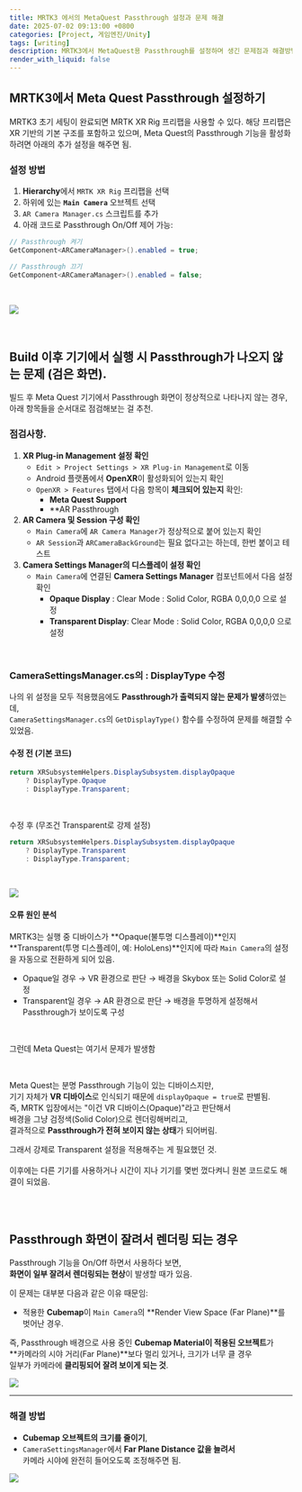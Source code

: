 ```yaml
---
title: MRTK3 에서의 MetaQuest Passthrough 설정과 문제 해결 
date: 2025-07-02 09:13:00 +0800
categories: [Project, 게임엔진/Unity]
tags: [writing]
description: MRTK3에서 MetaQuest용 Passthrough를 설정하며 생긴 문제점과 해결방법.
render_with_liquid: false
---
```


## MRTK3에서 Meta Quest Passthrough 설정하기

MRTK3 초기 세팅이 완료되면 MRTK XR Rig 프리팹을 사용할 수 있다. 해당 프리팹은 XR 기반의 기본 구조를 포함하고 있으며, Meta Quest의 Passthrough 기능을 활성화하려면 아래의 추가 설정을 해주면 됨.

### 설정 방법

1. **Hierarchy**에서 `MRTK XR Rig` 프리팹을 선택  
2. 하위에 있는 **`Main Camera`** 오브젝트 선택  
3. `AR Camera Manager.cs` 스크립트를 추가  
4. 아래 코드로 Passthrough On/Off 제어 가능:

```csharp
// Passthrough 켜기
GetComponent<ARCameraManager>().enabled = true;

// Passthrough 끄기
GetComponent<ARCameraManager>().enabled = false;

```

<br>

![](https://github.com/kchanis1223/kchanis1223.github.io/blob/master/_posts/image/MRTK3Project/image05.png.png?raw=true)

<br>

## Build 이후 기기에서 실행 시 Passthrough가 나오지 않는 문제 (검은 화면).
빌드 후 Meta Quest 기기에서 Passthrough 화면이 정상적으로 나타나지 않는 경우, 아래 항목들을 순서대로 점검해보는 걸 추천.
<br>

### 점검사항.
1. **XR Plug-in Management 설정 확인**
   - `Edit > Project Settings > XR Plug-in Management`로 이동
   - Android 플랫폼에서 **OpenXR**이 활성화되어 있는지 확인
   - `OpenXR > Features` 탭에서 다음 항목이 **체크되어 있는지** 확인:
     - **Meta Quest Support**
     - **AR Passthrough
2. **AR Camera 및 Session 구성 확인**
   - `Main Camera`에 `AR Camera Manager`가 정상적으로 붙어 있는지 확인
   - `AR Session`과 `ARCameraBackGround`는 필요 없다고는 하는데, 한번 붙이고 테스트
3. **Camera Settings Manager의 디스플레이 설정 확인**
   - `Main Camera`에 연결된 **Camera Settings Manager** 컴포넌트에서 다음 설정 확인
     - **Opaque Display** : Clear Mode : Solid Color, RGBA 0,0,0,0 으로 설정
     - **Transparent Display**: Clear Mode : Solid Color, RGBA 0,0,0,0 으로 설정

<br>

### CameraSettingsManager.cs의 : DisplayType 수정
나의 위 설정을 모두 적용했음에도 **Passthrough가 출력되지 않는 문제가 발생**하였는데,  
`CameraSettingsManager.cs`의 `GetDisplayType()` 함수를 수정하여 문제를 해결할 수 있었음.

#### 수정 전 (기본 코드)

```csharp
return XRSubsystemHelpers.DisplaySubsystem.displayOpaque 
    ? DisplayType.Opaque 
    : DisplayType.Transparent;
```
<br>

수정 후 (무조건 Transparent로 강제 설정)

``` csharp
return XRSubsystemHelpers.DisplaySubsystem.displayOpaque 
    ? DisplayType.Transparent 
    : DisplayType.Transparent;
```

<br>

![](https://github.com/kchanis1223/kchanis1223.github.io/blob/master/_posts/image/MRTK3Project/image06.png.png?raw=true)

#### 오류 원인 분석

MRTK3는 실행 중 디바이스가 **Opaque(불투명 디스플레이)**인지  
**Transparent(투명 디스플레이, 예: HoloLens)**인지에 따라 `Main Camera`의 설정을 자동으로 전환하게 되어 있음.

- Opaque일 경우 → VR 환경으로 판단 → 배경을 Skybox 또는 Solid Color로 설정  
- Transparent일 경우 → AR 환경으로 판단 → 배경을 투명하게 설정해서 Passthrough가 보이도록 구성

<br>

그런데 Meta Quest는 여기서 문제가 발생함

<br>

Meta Quest는 분명 Passthrough 기능이 있는 디바이스지만,  
기기 자체가 **VR 디바이스**로 인식되기 때문에 `displayOpaque = true`로 판별됨.  
즉, MRTK 입장에서는 "이건 VR 디바이스(Opaque)"라고 판단해서  
배경을 그냥 검정색(Solid Color)으로 렌더링해버리고,  
결과적으로 **Passthrough가 전혀 보이지 않는 상태**가 되어버림.

그래서 강제로 Transparent 설정을 적용해주는 게 필요했던 것. <br>
<br>
이후에는 다른 기기를 사용하거나 시간이 지나 기기를 몇번 껐다켜니 원본 코드로도 해결이 되었음.


<br>
<br>

## Passthrough 화면이 잘려서 렌더링 되는 경우

Passthrough 기능을 On/Off 하면서 사용하다 보면,  
**화면이 일부 잘려서 렌더링되는 현상**이 발생할 때가 있음.

이 문제는 대부분 다음과 같은 이유 때문임:

- 적용한 **Cubemap**이 `Main Camera`의 **Render View Space (Far Plane)**를 벗어난 경우.

즉, Passthrough 배경으로 사용 중인 **Cubemap Material이 적용된 오브젝트**가  
**카메라의 시야 거리(Far Plane)**보다 멀리 있거나, 크기가 너무 클 경우  
일부가 카메라에 **클리핑되어 잘려 보이게 되는 것**.

![](https://github.com/kchanis1223/kchanis1223.github.io/blob/master/_posts/image/MRTK3Project/image07.png.png?raw=true)

---

### 해결 방법

- **Cubemap 오브젝트의 크기를 줄이기**,  
- `CameraSettingsManager`에서 **Far Plane Distance 값을 늘려서**  
  카메라 시야에 완전히 들어오도록 조정해주면 됨.

![](https://github.com/kchanis1223/kchanis1223.github.io/blob/master/_posts/image/MRTK3Project/image08.png.png?raw=true)
